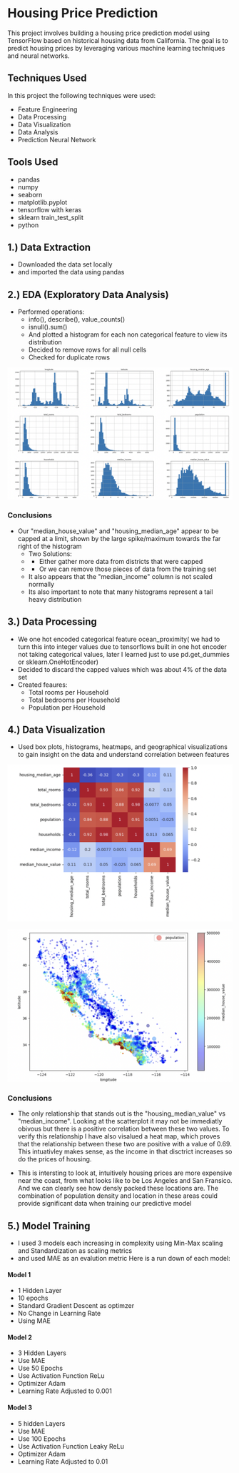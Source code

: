 # Housing Price Prediction
This project involves building a housing price prediction model using TensorFlow based on historical housing data from California. 
The goal is to predict housing prices by leveraging various machine learning techniques and neural networks.

## Techniques Used
In this project the following techniques were used: 
- Feature Engineering
- Data Processing
- Data Visualization
- Data Analysis
- Prediction Neural Network

## Tools Used 
- pandas
- numpy
- seaborn
- matplotlib.pyplot
- tensorflow with keras 
- sklearn train_test_split
- python
  
## 1.) Data Extraction 
- Downloaded the data set locally
- and imported the data using pandas

## 2.) EDA (Exploratory Data Analysis)
- Performed operations:
    * info(), describe(), value_counts()
    * isnull().sum()
    * And plotted a histogram for each non categorical feature to view its distribution 
    * Decided to remove rows for all null cells
    * Checked for duplicate rows


![Alt text]( images/Distributions.png )

      
### Conclusions
- Our "median_house_value" and "housing_median_age" appear to be capped at a limit, shown by the large spike/maximum towards the far right of the histogram
  * Two Solutions:
  *   * Either gather more data from districts that were capped
  *   * Or we can remove those pieces of data from the training set
  * It also appears that the "median_income" column is not scaled normally
  * Its also important to note that many histograms represent a tail heavy distribution
      
## 3.) Data Processing 
- We one hot encoded categorical feature ocean_proximity( we had to turn this into integer values due to tensorflows built in one hot encoder not taking categorical values, later I learned just to use pd.get_dummies or sklearn.OneHotEncoder)
- Decided to discard the capped values which was about 4% of the data set 
- Created feaures: 
  * Total rooms per Household
  * Total bedrooms per Household
  * Population per Household

## 4.) Data Visualization 
- Used box plots, histograms, heatmaps, and geographical visualizations to gain insight on the data and understand correlation between features

![Alt text](images/Heatmap.png)

![Alt text](images/GeographicalMap.png)

### Conclusions 

- The only relationship that stands out is the "housing_median_value" vs "median_income". Looking at the scatterplot it may not be immediatly obivous but there is a positive correlation between these two values. To verify this relationship I have also visalued a heat map, which proves that the relationship between these two are positive with a value of 0.69. This intuativley makes sense, as the income in that disctrict increases so do the prices of housing.
  
- This is intersting to look at, intuitively housing prices are more expensive near the coast, from what looks like to be Los Angeles and San Fransico. And we can clearly see how densly packed these locations are. The combination of population density and location in these areas could provide significant data when training our predictive model

## 5.) Model Training 
- I used 3 models each increasing in complexity using Min-Max scaling and Standardization as scaling metrics
- and used MAE as an evalution metric
Here is a run down of each model:

#### Model 1
* 1 Hidden Layer
* 10 epochs
* Standard Gradient Descent as optimzer
* No Change in Learning Rate
* Using MAE

#### Model 2
* 3 Hidden Layers
* Use MAE
* Use 50 Epochs
* Use Activation Function ReLu
* Optimizer Adam
* Learning Rate Adjusted to 0.001
  
#### Model 3
* 5 hidden Layers
* Use MAE
* Use 100 Epochs
* Use Activation Function Leaky ReLu
* Optimizer Adam
* Learning Rate Adjusted to 0.01
